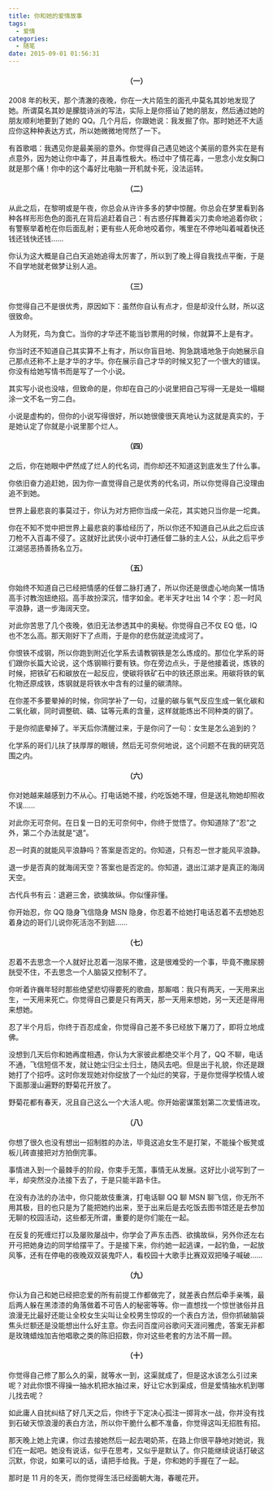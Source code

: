 ```yaml
---
title: 你和她的爱情故事
tags:
  - 爱情
categories:
  - 随笔
date: 2015-09-01 01:56:31
---
```


#### <center>（一）</center>

2008 年的秋天，那个清澈的夜晚，你在一大片陌生的面孔中莫名其妙地发现了她。所谓莫名其妙是朦胧诗派的写法，实际上是你搭讪了她的朋友，然后通过她的朋友顺利地要到了她的 QQ。几个月后，你跟她说：我发掘了你。那时她还不大适应你这种种表达方式，所以她微微地愕然了一下。

有首歌唱：我遇见你是最美丽的意外。你觉得自己遇见她这个美丽的意外实在是有点意外，因为她让你中毒了，并且毒性极大。杨过中了情花毒，一思念小龙女胸口就是那个痛！你中的这个毒好比电脑一开机就卡死，没法运转。

#### <center>（二）</center>

从此之后，在黎明或是午夜，你总会从许许多多的梦中惊醒。你总会在梦里看到各种各样形形色色的面孔在背后追赶着自己：有古惑仔挥舞着尖刀卖命地追着你砍；有警察举着枪在你后面乱射；更有些人死命地咬着你，嘴里在不停地叫着喊着快还钱还钱快还钱……

你认为这大概是自己白天追她追得太厉害了，所以到了晚上得自我找点平衡，于是不自学地就老做梦让别人追。

<!-- more -->

#### <center>（三）</center>

你觉得自己不是很优秀，原因如下：虽然你自认有点才，但是却没什么财，所以这很致命。

人为财死，鸟为食亡。当你的才华还不能当钞票用的时候，你就算不上是有才。

你当时还不知道自己其实算不上有才，所以你盲目地、狗急跳墙地急于向她展示自己那点还称不上是才华的才华。你在展示自己才华的时候又犯了一个很大的错误。你没有给她写情书而是写了一个小说。

其实写小说也没啥，但致命的是，你却在自己的小说里把自己写得一无是处一塌糊涂一文不名一穷二白。

小说是虚构的，但你的小说写得很好，所以她很傻很天真地认为这就是真实的，于是她认定了你就是小说里那个烂人。

#### <center>（四）</center>

之后，你在她眼中俨然成了烂人的代名词，而你却还不知道这到底发生了什么事。

你依旧奋力追赶她，因为你一直觉得自己是优秀的代名词，所以你觉得自己没理由追不到她。

世界上最悲哀的事莫过于，你认为对方把你当成一朵花，其实她只当你是一坨粪。

你在不知不觉中把世界上最悲哀的事给经历了，所以你还不知道自己从此之后应该刀枪不入百毒不侵了。这就好比武侠小说中打通任督二脉的主人公，从此之后平步江湖惩恶扬善扬名立万。

#### <center>（五）</center>

你始终不知道自己已经把情感的任督二脉打通了，所以你还是很虚心地向某一情场高手讨教泡妞绝招。高手故扮深沉，惜字如金。老半天才吐出 14 个字：忍一时风平浪静，退一步海阔天空。

对此你苦思了几个夜晚，依旧无法参透其中的奥秘。你觉得自己不仅 EQ 低，IQ 也不怎么高。那天刚好下了点雨，于是你的悲伤就逆流成河了。

你恨铁不成钢，所以你跑到附近化学系去请教钢铁是怎么炼成的。那位化学系的哥们跟你长篇大论说，这个炼钢嘛行要有铁。你在旁边点头，于是他接着说，炼铁的时候，把铁矿石和碳放在一起反应，使碳将铁矿石中的铁还原出来。用碳将铁的氧化物还原成铁，炼钢就是将铁水中含有的过量的碳清除。

在你差不多要晕掉的时候，你同学补了一句，过量的碳与氧气反应生成一氧化碳和二氧化碳，同时调整硫、磷、锰等元素的含量，这样就能炼出不同种类的钢了。

于是你彻底晕掉了。半天后你清醒过来，于是你问了一句：女生是怎么追到的？

化学系的哥们儿扶了扶厚厚的眼镜，然后无可奈何地说，这个问题不在我的研究范围之内。

#### <center>（六）</center>

你对她越来越感到力不从心。打电话她不接，约吃饭她不理，但是送礼物她却照收不误……

对此你无可奈何。在日复一日的无可奈何中，你终于觉悟了。你知道除了“忍”之外，第二个办法就是“退”。

忍一时真的就能风平浪静吗？答案是否定的。你知道，只有忍一世才能风平浪静。

退一步是否真的就海阔天空？答案也是否定的。你知道，退出江湖才是真正的海阔天空。

古代兵书有云：退避三舍，欲擒故纵。你似懂非懂。

你开始忍，你 QQ 隐身飞信隐身 MSN 隐身，你忍着不给她打电话忍着不去想她忍着身边的哥们儿说你死活泡不到妞……

#### <center>（七）</center>

忍着不去思念一个人就好比忍着一泡尿不撒，这是很难受的一个事，毕竟不撒尿膀胱受不住，不去思念一个人脑袋又控制不了。

你听着许巍年轻时那些绝望悲切得要死的歌曲，那厮唱：我只有两天，一天用来出生，一天用来死亡。你觉得自己要是只有两天，那一天用来想她，另一天还是得用来想她。

忍了半个月后，你终于百忍成金，你觉得自己差不多已经放下屠刀了，即将立地成佛。

没想到几天后你和她再度相遇，你认为大家彼此都绝交半个月了，QQ 不聊，电话不通，飞信短信不发，就让她尘归尘土归土，随风去吧。但是出于礼貌，你还是跟她打了个招呼。这时你发现她对你绽放了一个灿烂的笑容，于是你觉得学校情人坡下面那漫山遍野的野菊花开放了。

野菊花都有春天，况且自己这么一个大活人呢。你开始密谋策划第二次爱情进攻。

#### <center>（八）</center>

你想了很久也没有想出一招制胜的办法，毕竟这追女生不是打架，不能操个板凳或板儿砖直接把对方拍倒完事。

事情进入到一个最棘手的阶段，你束手无策，事情无从发展。这好比小说写到了一半，却突然没办法接下去了，于是只能半路卡住。

在没有办法的办法中，你只能故伎重演，打电话聊 QQ 聊 MSN 聊飞信，你无所不用其极，目的也只是为了能把她约出来，至于出来后是去吃饭去图书馆还是去参加无聊的校园活动，这些都无所谓，重要的是你们能在一起。

在反复的死缠烂打以及屡败屡战中，你学会了声东击西、欲擒故纵，另外你还左右开弓把她身边的同学给摆平了。于是接下来，你约她一起逃课，一起钓鱼，一起放风筝，还有在停电的夜晚双双装鬼吓人，看校园十大歌手比赛双双把嗓子喊破……

#### <center>（九）</center>

你认为自己和她已经把恋爱的所有前提工作都做完了，就差表白然后牵手亲嘴，最后两人躲在黑漆漆的角落做着不可告人的秘密等等。你一直想找一个惊世骇俗并且浪漫无比最好还能让全校女生尖叫让全校男生惊叹的一个表白方法，但你抓破脑袋焦头烂额还是没能想出什么好主意。你去问百度问谷歌问天涯问雅虎，答案无非都是玫瑰蜡烛加吉他唱歌之类的陈旧招数，你对这些老套的方法不屑一顾。

#### <center>（十）</center>

你觉得自己修了那么久的渠，就等水一到，这渠就成了，但是这水该怎么引过来呢？对此你恨不得操一抽水机把水抽过来，好让它水到渠成，但是爱情抽水机到哪儿找去呢？

如此庸人自扰纠结了好几天之后，你终于下定决心孤注一掷背水一战，你并没有找到石破天惊浪漫的表白方法，所以你干脆什么都不准备，你觉得这叫无招胜有招。

那天晚上她上完课，你过去接她然后一起去喝奶茶，在路上你很平静地对她说，我们在一起吧。她没有说话，似乎在思考，又似乎是默认了。你只能继续说话打破这沉默，你说，如果可以的话，请把手给我。于是，你和她的手握在了一起。

那时是 11 月的冬天，而你觉得生活已经面朝大海，春暖花开。
